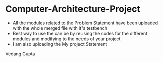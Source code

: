# Computer-Architecture-Project
- All the modules related to the Problem Statement have been uploaded with the whole merged file with it's testbench 
- Best way to use the can be by reusing the codes for the different modules and modifying to the needs of your project 
- I am also uploading the My project Statement 

Vedang Gupta 

